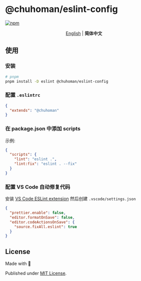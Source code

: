 # @chuhoman/eslint-config

[![npm](https://img.shields.io/npm/v/@chuhoman/eslint-config?color=91B2D4&label=)](https://npmjs.com/package/@chuhoman/eslint-config)

<p align='center'>
<a href="https://github.com/ChuHoMan/eslint-config/blob/main/README.md">English</a> | <b>简体中文</b>
</p>


## 使用

### 安装

```bash
# pnpm
pnpm install -D eslint @chuhoman/eslint-config
```
### 配置 `.eslintrc`

```json
{
  "extends": "@chuhoman"
}
```

### 在 package.json 中添加 scripts

示例:

```json
{
  "scripts": {
    "lint": "eslint .",
    "lint:fix": "eslint . --fix"
  }
}
```

### 配置 VS Code 自动修复代码

安装 [VS Code ESLint extension](https://marketplace.visualstudio.com/items?itemName=dbaeumer.vscode-eslint) 然后创建 `.vscode/settings.json`

```json
{
  "prettier.enable": false,
  "editor.formatOnSave": false,
  "editor.codeActionsOnSave": {
    "source.fixAll.eslint": true
  }
}
```



## License

Made with 💙

Published under [MIT License](./LICENSE).
